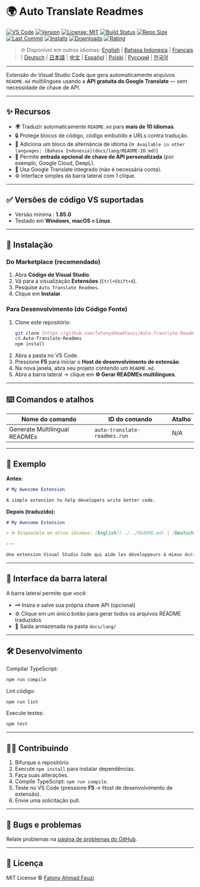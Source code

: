 # 🌍 Auto Translate Readmes

[![VS Code](https://img.shields.io/badge/VS%20Code-1.85.0+-blue.svg)](https://code.visualstudio.com/)
[![Version](https://img.shields.io/github/v/release/fatonyahmadfauzi/Auto-Translate-Readmes?color=blue.svg)](https://github.com/fatonyahmadfauzi/Auto-Translate-Readmes/releases)
[![License: MIT](https://img.shields.io/github/license/fatonyahmadfauzi/Auto-Translate-Readmes?color=green.svg)](../../LICENSE)
[![Build Status](https://github.com/fatonyahmadfauzi/Auto-Translate-Readmes/actions/workflows/main.yml/badge.svg)](https://github.com/fatonyahmadfauzi/Auto-Translate-Readmes/actions)
[![Repo Size](https://img.shields.io/github/repo-size/fatonyahmadfauzi/Auto-Translate-Readmes?color=yellow.svg)](https://github.com/fatonyahmadfauzi/Auto-Translate-Readmes)
[![Last Commit](https://img.shields.io/github/last-commit/fatonyahmadfauzi/Auto-Translate-Readmes?color=brightgreen.svg)](https://github.com/fatonyahmadfauzi/Auto-Translate-Readmes/commits/main)
[![Installs](https://vsmarketplacebadges.dev/installs-short/fatonyahmadfauzi.auto-translate-readmes.svg)](https://marketplace.visualstudio.com/items?itemName=fatonyahmadfauzi.auto-translate-readmes)
[![Downloads](https://vsmarketplacebadges.dev/downloads-short/fatonyahmadfauzi.auto-translate-readmes.svg)](https://marketplace.visualstudio.com/items?itemName=fatonyahmadfauzi.auto-translate-readmes)
[![Rating](https://vsmarketplacebadges.dev/rating-short/fatonyahmadfauzi.auto-translate-readmes.svg)](https://marketplace.visualstudio.com/items?itemName=fatonyahmadfauzi.auto-translate-readmes)

> 🌐 Disponível em outros idiomas: [English](../../README.md) | [Bahasa Indonesia](README-ID.md) | [Français](README-FR.md) | [Deutsch](README-DE.md) | [日本語](README-JP.md) | [中文](README-ZH.md) | [Español](README-ES.md) | [Polski](README-PL.md) | [Русский](README-RU.md) | [한국어](README-KO.md)

---

Extensão do Visual Studio Code que gera automaticamente arquivos `README.md` multilíngues usando a **API gratuita do Google Translate** — sem necessidade de chave de API.

---

## ✨ Recursos

- 🌍 Traduzir automaticamente `README.md` para **mais de 10 idiomas**.
- 🔒 Protege blocos de código, código embutido e URLs contra tradução.
- 💬 Adiciona um bloco de alternância de idioma (`🌐 Available in other languages: [Bahasa Indonesia](docs/lang/README-ID.md)`)
- 💾 Permite **entrada opcional de chave de API personalizada** (por exemplo, Google Cloud, DeepL).
- 🧠 Usa Google Translate integrado (não é necessária conta).
- ⚙️ Interface simples da barra lateral com 1 clique.

---

## ✅ Versões de código VS suportadas

- Versão mínima : **1.85.0**
- Testado em **Windows**, **macOS** e **Linux**.

---

## 🧩 Instalação

### Do Marketplace (recomendado)

1. Abra **Código do Visual Studio**.
2. Vá para a visualização **Extensões** (`Ctrl+Shift+X`).
3. Pesquise `Auto Translate Readmes`.
4. Clique em **Instalar**.

### Para Desenvolvimento (do Código Fonte)

1. Clone este repositório:
    ```bash
    git clone [https://github.com/fatonyahmadfauzi/Auto-Translate-Readmes.git](https://github.com/fatonyahmadfauzi/Auto-Translate-Readmes.git)
    cd Auto-Translate-Readmes
    npm install
    ```
2. Abra a pasta no VS Code.
3. Pressione **F5** para iniciar o **Host de desenvolvimento de extensão**.
4. Na nova janela, abra seu projeto contendo um `README.md`.
5. Abra a barra lateral → clique em **⚙️ Gerar READMEs multilíngues**.

---

## ⌨️ Comandos e atalhos

| Nome do comando | ID do comando | Atalho |
| ----------------------------- | ---------------------------- | -------- |
| Generate Multilingual READMEs | `auto-translate-readmes.run` | _N/A_    |

---

## 🧠 Exemplo

**Antes:**

```md
# My Awesome Extension

A simple extension to help developers write better code.
```

**Depois (traduzido):**

```md
# My Awesome Extension

> 🌐 Disponible en otros idiomas: [English](../../README.md) | [Deutsch](README-DE.md) | [Français](README-FR.md)

---

Une extension Visual Studio Code qui aide les développeurs à mieux écrire du code.
```

---

## 🧠 Interface da barra lateral

A barra lateral permite que você:

- 🗝️ Insira e salve sua própria chave API (opcional)
- ⚙️ Clique em um único botão para gerar todos os arquivos README traduzidos
- 📁 Saída armazenada na pasta `docs/lang/`

---

## 🛠️ Desenvolvimento

Compilar TypeScript:

```bash
npm run compile
```

Lint código:

```bash
npm run lint
```

Execute testes:

```bash
npm test
```

---

## 🧑‍💻 Contribuindo

1. Bifurque o repositório.
2. Execute `npm install` para instalar dependências.
3. Faça suas alterações.
4. Compile TypeScript: `npm run compile`.
5. Teste no VS Code (pressione **F5** → Host de desenvolvimento de extensão).
6. Envie uma solicitação pull.

---

## 🐞 Bugs e problemas

Relate problemas na [página de problemas do GitHub](https://github.com/fatonyahmadfauzi/Auto-Translate-Readmes/issues).

---

## 🧾 Licença

MIT License © [Fatony Ahmad Fauzi](../../LICENSE)
